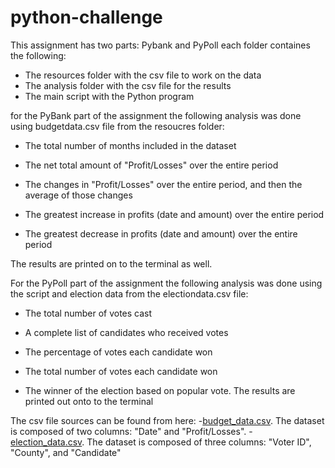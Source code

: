 # python-challenge
This assignment has two parts:
Pybank and PyPoll
each folder containes the following:
- The resources folder with the csv file to work on the data
- The analysis folder with the csv file for the results
- The main script with the Python program

for the PyBank part of the assignment the following analysis was done using budgetdata.csv file from the resoucres folder:
* The total number of months included in the dataset

* The net total amount of "Profit/Losses" over the entire period

* The changes in "Profit/Losses" over the entire period, and then the average of those changes

* The greatest increase in profits (date and amount) over the entire period

* The greatest decrease in profits (date and amount) over the entire period

The results are printed on to the terminal as well.

For the PyPoll part of the assignment the following analysis was done using the script and election data from the electiondata.csv file:
* The total number of votes cast

* A complete list of candidates who received votes

* The percentage of votes each candidate won

* The total number of votes each candidate won

* The winner of the election based on popular vote.
The results are printed out onto to the terminal 

The csv file sources can be found from here:
-[budget_data.csv](PyBank/Resources/budget_data.csv). The dataset is composed of two columns: "Date" and "Profit/Losses".
-[election_data.csv](PyPoll/Resources/election_data.csv). The dataset is composed of three columns: "Voter ID", "County", and "Candidate"